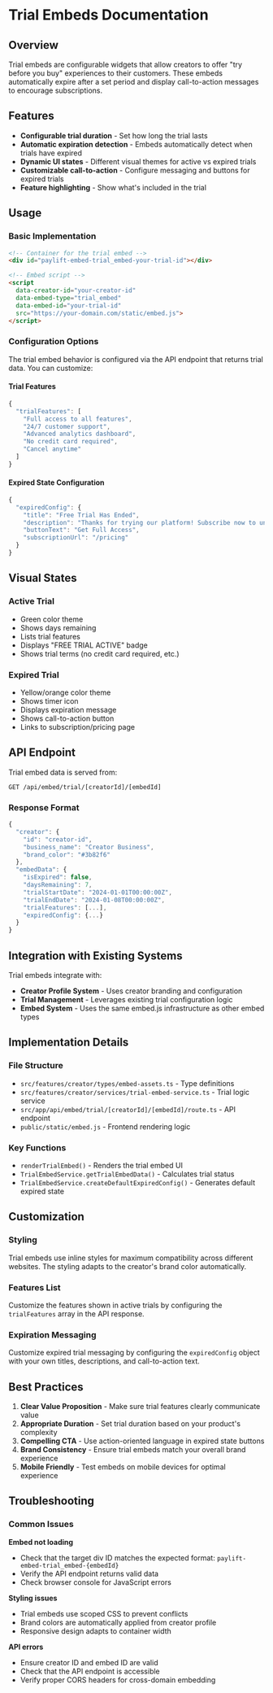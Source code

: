 # Trial Embeds Documentation

## Overview

Trial embeds are configurable widgets that allow creators to offer "try before you buy" experiences to their customers. These embeds automatically expire after a set period and display call-to-action messages to encourage subscriptions.

## Features

- **Configurable trial duration** - Set how long the trial lasts
- **Automatic expiration detection** - Embeds automatically detect when trials have expired
- **Dynamic UI states** - Different visual themes for active vs expired trials
- **Customizable call-to-action** - Configure messaging and buttons for expired trials
- **Feature highlighting** - Show what's included in the trial

## Usage

### Basic Implementation

```html
<!-- Container for the trial embed -->
<div id="paylift-embed-trial_embed-your-trial-id"></div>

<!-- Embed script -->
<script
  data-creator-id="your-creator-id"
  data-embed-type="trial_embed"
  data-embed-id="your-trial-id"
  src="https://your-domain.com/static/embed.js">
</script>
```

### Configuration Options

The trial embed behavior is configured via the API endpoint that returns trial data. You can customize:

#### Trial Features
```javascript
{
  "trialFeatures": [
    "Full access to all features",
    "24/7 customer support", 
    "Advanced analytics dashboard",
    "No credit card required",
    "Cancel anytime"
  ]
}
```

#### Expired State Configuration
```javascript
{
  "expiredConfig": {
    "title": "Free Trial Has Ended",
    "description": "Thanks for trying our platform! Subscribe now to unlock all features.",
    "buttonText": "Get Full Access",
    "subscriptionUrl": "/pricing"
  }
}
```

## Visual States

### Active Trial
- Green color theme
- Shows days remaining
- Lists trial features
- Displays "FREE TRIAL ACTIVE" badge
- Shows trial terms (no credit card required, etc.)

### Expired Trial  
- Yellow/orange color theme
- Shows timer icon
- Displays expiration message
- Shows call-to-action button
- Links to subscription/pricing page

## API Endpoint

Trial embed data is served from:
```
GET /api/embed/trial/[creatorId]/[embedId]
```

### Response Format
```javascript
{
  "creator": {
    "id": "creator-id",
    "business_name": "Creator Business",
    "brand_color": "#3b82f6"
  },
  "embedData": {
    "isExpired": false,
    "daysRemaining": 7,
    "trialStartDate": "2024-01-01T00:00:00Z",
    "trialEndDate": "2024-01-08T00:00:00Z", 
    "trialFeatures": [...],
    "expiredConfig": {...}
  }
}
```

## Integration with Existing Systems

Trial embeds integrate with:
- **Creator Profile System** - Uses creator branding and configuration
- **Trial Management** - Leverages existing trial configuration logic
- **Embed System** - Uses the same embed.js infrastructure as other embed types

## Implementation Details

### File Structure
- `src/features/creator/types/embed-assets.ts` - Type definitions
- `src/features/creator/services/trial-embed-service.ts` - Trial logic service
- `src/app/api/embed/trial/[creatorId]/[embedId]/route.ts` - API endpoint
- `public/static/embed.js` - Frontend rendering logic

### Key Functions
- `renderTrialEmbed()` - Renders the trial embed UI
- `TrialEmbedService.getTrialEmbedData()` - Calculates trial status
- `TrialEmbedService.createDefaultExpiredConfig()` - Generates default expired state

## Customization

### Styling
Trial embeds use inline styles for maximum compatibility across different websites. The styling adapts to the creator's brand color automatically.

### Features List
Customize the features shown in active trials by configuring the `trialFeatures` array in the API response.

### Expiration Messaging
Customize expired trial messaging by configuring the `expiredConfig` object with your own titles, descriptions, and call-to-action text.

## Best Practices

1. **Clear Value Proposition** - Make sure trial features clearly communicate value
2. **Appropriate Duration** - Set trial duration based on your product's complexity
3. **Compelling CTA** - Use action-oriented language in expired state buttons
4. **Brand Consistency** - Ensure trial embeds match your overall brand experience
5. **Mobile Friendly** - Test embeds on mobile devices for optimal experience

## Troubleshooting

### Common Issues

**Embed not loading**
- Check that the target div ID matches the expected format: `paylift-embed-trial_embed-{embedId}`
- Verify the API endpoint returns valid data
- Check browser console for JavaScript errors

**Styling issues**
- Trial embeds use scoped CSS to prevent conflicts
- Brand colors are automatically applied from creator profile
- Responsive design adapts to container width

**API errors**
- Ensure creator ID and embed ID are valid
- Check that the API endpoint is accessible
- Verify proper CORS headers for cross-domain embedding